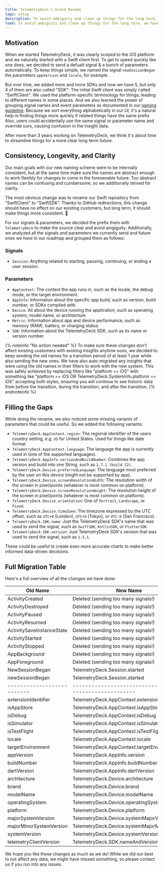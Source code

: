 ```yaml
---
title: TelemetryDeck's Grand Rename
tags: setup
description: To avoid ambiguity and clean up things for the long term, we have decided to rename quite a few things in all the TelemetryDeck SDKs. We have laid out a migration path, here's all you need to know about it.
lead: To avoid ambiguity and clean up things for the long term, we have decided to rename quite a few things in all the TelemetryDeck SDKs. We have laid out a migration path, here's all you need to know about it.
---
```


## Motivation

When we started TelemetryDeck, it was clearly scoped to the iOS platform and we naturally started with a Swift client first. To get to speed quickly like one does, we decided to send a defualt signal & a bunch of parameters automatically. To keep things simple, we named the signal `newSessionBegan` the parameters `appVersion` and `locale`, for example.

But over time, we added more and more SDKs and now we have 5, but only 4 of them are also called "SDK": The initial Swift client was simply called "SwiftClient". We used the platform-specific terminology for things, leading to different names in some places. And we also learned the power of grouping signal names and event parameters as documented in our [naming guideline](https://telemetrydeck.com/docs/articles/signal-type-naming/). Because we sort everything alphabetically in our UI, it's a natural help in finding things more quickly if related things have the same prefix. Also, users could accidentally use the same signal or parameter name and override ours, causing confusion in the insight data.

After more than 3 years working on TelemetryDeck, we think it's about time to streamline things for a more clear long-term future.

## Consistency, Longevity, and Clarity

Our main goals with our new naming scheme were to be internally consistent, but at the same time make sure the names are abstract enough to work flexibly for changes to come in the foreseeable future. Too abstract names can be confusing and cumbersome, so we additionally strived for clarity.

The most obvious change was to rename our Swift repository from "SwiftClient" to "SwiftSDK". Thanks to GitHub redirections, this change should have no effect on our existing customers, but long term, it should make things more consistent. 🎉

For our signals & parameters, we decided the prefix them with `TelemetryDeck` to make the source clear and avoid amgiguity. Additionally, we analyzed all the signals and parameters we currently send and future ones we have in our roadmap and grouped them as follows:

### Signals

- `Session`: Anything related to starting, pausing, continuing, or ending a user session.

### Parameters

- `AppContext`: The context the app runs in, such as the locale, the debug mode, or the target environment.
- `AppInfo`: Information about the specific app build, such as version, build number, or SDKs compiled with.
- `Device`: All about the device running the application, such as operating system, model name, or architecture.
- `Metric`: Information about app and device performance, such as memory (RAM), battery, or charging status.
- `SDK`: Information about the TelemetryDeck SDK, such as its name or version number.

{% noteinfo "No action needed" %}
To make sure these changes don't affect existing customers with existing insights anytime soon, we decided to keep sending the old names for a transition period of at least 1 year while also sending the new ones. We have also auto-migrated any insights that were using the old names in their filters to work with the new system. This was safely achieved by replacing filters like "platform == iOS" with something like "platform == iOS OR TelemetryDeck.SystemInfo.platform == iOS" accepting both styles, ensuring you will continue to see historic data from before the transition, during the transition, and after the transition.
{% endnoteinfo %}

<!-- Discussion: What about Top-N insights that use a parameter like "appVersion" which got renamed to "TelemetryDeck.SystemInfo.appVersion"? -->

## Filling the Gaps

While doing the rename, we also noticed some missing variants of parameters that could be useful. So we added the following variants:

- `TelemetryDeck.AppContext.region`: The regional identifier of the users country setting, e.g. `US` for United States. Used for things like date format.
- `TelemetryDeck.AppContext.language`: The language the app is currently used in (one of the supported languages).
- `TelemetryDeck.AppInfo.versionAndBuildNumber`: Combines the app version and build into one String, such as `1.7.1 (build 22)`.
- `TelemetryDeck.Device.preferredLanguage`: The language most preferred by the user on this device (might not be supported by app).
- `TelemetryDeck.Device.screenResolutionWidth`: The resolution width of the screen in pixel/points (whatever is most common on platform).
- `TelemetryDeck.Device.screenResolutionHeight`: The resolution height of the screen in pixel/points (whatever is most common on platform).
- `TelemetryDeck.Device.orientation`: One of `Portrait`, `Landscape`, or `Fixed`.
- `TelemetryDeck.Device.timeZone`: The timezone expressed by the UTC offset, such as `UTC+0` (London), `UTC+9` (Tokyo), or `UTC-8` (San Francisco).
- `TelemetryDeck.SDK.name`: Just the TelemetryDeck SDK's name that was used to send the signal, such as `SwiftSDK`, `KotlinSDK`, or `FlutterSDK`.
- `TelemetryDeck.SDK.version`: Just TelemetryDeck SDK's version that was used to send the signal, such as `1.5.1`.

These could be useful to create even more accurate charts to make better informed data-driven decisions.

## Full Migration Table

Here's a full overview of all the changes we have done:

| Old Name                   | New Name                                                |
| -------------------------- | ------------------------------------------------------- |
| ActivityCreated            | Deleted (sending too many signals!)                     |
| ActivityDestroyed          | Deleted (sending too many signals!)                     |
| ActivityPaused             | Deleted (sending too many signals!)                     |
| ActivityResumed            | Deleted (sending too many signals!)                     |
| ActivitySaveInstanceState  | Deleted (sending too many signals!)                     |
| ActivityStarted            | Deleted (sending too many signals!)                     |
| ActivityStopped            | Deleted (sending too many signals!)                     |
| AppBackground              | Deleted (sending too many signals!)                     |
| AppForeground              | Deleted (sending too many signals!)                     |
| NewSessionBegan            | TelemetryDeck.Session.started                           |
| newSessionBegan            | TelemetryDeck.Session.started                           |
| -------------------------- | ------------------------------------------------------- |
| extensionIdentifier        | TelemetryDeck.AppContext.extensionIdentifier            |
| isAppStore                 | TelemetryDeck.AppContext.isAppStore                     |
| isDebug                    | TelemetryDeck.AppContext.isDebug                        |
| isSimulator                | TelemetryDeck.AppContext.isSimulator                    |
| isTestFlight               | TelemetryDeck.AppContext.isTestFlight                   |
| locale                     | TelemetryDeck.AppContext.locale                         |
| targetEnvironment          | TelemetryDeck.AppContext.targetEnvironment              |
| appVersion                 | TelemetryDeck.AppInfo.version                           |
| buildNumber                | TelemetryDeck.AppInfo.buildNumber                       |
| dartVersion                | TelemetryDeck.AppInfo.dartVersion                       |
| architecture               | TelemetryDeck.Device.architecture                       |
| brand                      | TelemetryDeck.Device.brand                              |
| modelName                  | TelemetryDeck.Device.modelName                          |
| operatingSystem            | TelemetryDeck.Device.operatingSystem                    |
| platform                   | TelemetryDeck.Device.platform                           |
| majorSystemVersion         | TelemetryDeck.Device.systemMajorVersion                 |
| majorMinorSystemVersion    | TelemetryDeck.Device.systemMajorMinorVersion            |
| systemVersion              | TelemetryDeck.Device.systemVersion                      |
| telemetryClientVersion     | TelemetryDeck.SDK.nameAndVersion                        |

We hope you like these changes as much as we do!
While we did our best to not affect any data, we might have missed something, so please contact us if you run into any issues.
